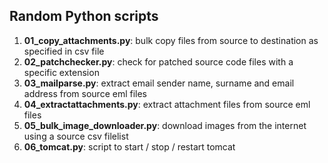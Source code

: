 ## Random Python scripts

1. **01_copy_attachments.py**: bulk copy files from source to destination as specified in csv file
1. **02_patchchecker.py**: check for patched source code files with a specific extension
1. **03_mailparse.py**: extract email sender name, surname and email address from source eml files
1. **04_extractattachments.py**: extract attachment files from source eml files
1. **05_bulk_image_downloader.py**: download images from the internet using a source csv filelist
1. **06_tomcat.py**: script to start / stop / restart tomcat